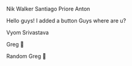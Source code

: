 Nik Walker
Santiago Priore
Anton

Hello guys!
I added a button
Guys where are u?

Vyom Srivastava

Greg 👋

Random
Greg 👋
